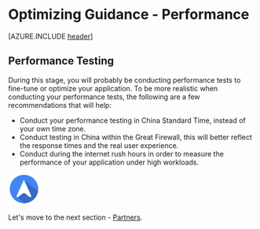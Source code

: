 <properties
	pageTitle="Global Customer Playbook optimizing-guidance-performance | Azure"
	description="Global Customer Playbook optimizing-guidance-performance"
	services="global-customer-playbook"
	documentationCenter=""
	authors="jtong"
	manager="edwinc"
	editor=""
	tags="global-customer-playbook"/>

<tags
	ms.service="migration-lifecycle-optimizing"
	ms.workload=""
	ms.tgt_pltfrm=""
	ms.devlang="na"
	ms.topic="article"
	ms.date="12/26/2016"
	wacn.date="12/26/2016"
	wacn.lang="en"
	ms.author="jtong"/>


# Optimizing Guidance - Performance

[AZURE.INCLUDE [header](../../../includes/optimizing-guidance.md)]

## Performance Testing

During this stage, you will probably be conducting performance tests to fine-tune or optimize your application. To be more realistic when conducting your performance tests, the following are a few recommendations that will help:
 
- Conduct your performance testing in China Standard Time, instead of your own time zone.
- Conduct testing in China within the Great Firewall, this will better reflect the response times and the real user experience.
- Conduct during the internet rush hours in order to measure the performance of your application under high workloads.

![navigation](../../media/navigation.png)

Let's move to the next section - [Partners](/solutions/global-customer/optimizing/guidance/partners/). 
